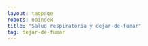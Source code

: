 ```yaml
---
layout: tagpage
robots: noindex
title: "Salud respiratoria y dejar-de-fumar"
tag: dejar-de-fumar
---
```

